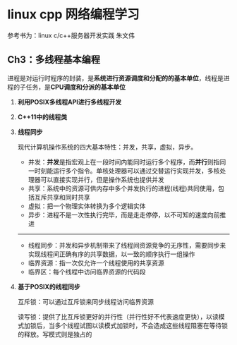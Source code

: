 # linux cpp 网络编程学习

参考书为：linux c/c++服务器开发实践 朱文伟

## Ch3：多线程基本编程

进程是对运行时程序的封装，是**系统进行资源调度和分配的的基本单位**，线程是进程的子任务，是**CPU调度和分派的基本单位**

1. **利用POSIX多线程API进行多线程开发**

2. **C++11中的线程类**

3. **线程同步**

   现代计算机操作系统的四大基本特性：并发，共享，虚拟，异步。

   - 并发：**并发**是指宏观上在一段时间内能同时运行多个程序，而**并行**则指同一时刻能运行多个指令。单核处理器可以通过交替运行实现并发，多核处理器可以直接实现并行，但是操作系统也提供并发
   - 共享：系统中的资源可供内存中多个并发执行的进程(线程)共同使用，包括互斥共享和同时共享
   - 虚拟：把一个物理实体转换为多个逻辑实体
   - 异步：进程不是一次性执行完毕，而是走走停停，以不可知的速度向前推进

   ***

   - 线程同步：并发和异步机制带来了线程间资源竞争的无序性，需要同步来实现线程间正确有序的共享数据，以一致的顺序执行一组操作
   - 临界资源：指一次仅允许一个线程使用的共享资源
   - 临界区：每个线程中访问临界资源的代码段

4. **基于POSIX的线程同步**

   互斥锁：可以通过互斥锁来同步线程访问临界资源

   读写锁：提供了比互斥锁更好的并行性（并行性好不代表速度更快），以读模式加锁后，当多个线程试图以读模式加锁时，不会造成这些线程阻塞在等待锁的释放。写模式则是独占的